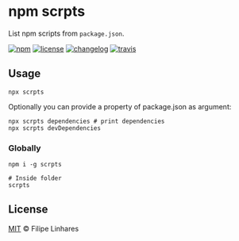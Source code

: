 # npm scrpts

List npm scripts from `package.json`.

[![npm][npm-image]][npm-url] [![license][license-image]][license-url] [![changelog][changelog-image]][changelog-url] [![travis][travis-img]][travis-url]

## Usage

```
npx scrpts
```

Optionally you can provide a property of package.json as argument:

```
npx scrpts dependencies # print dependencies
npx scrpts devDependencies
```

### Globally

```
npm i -g scrpts

# Inside folder
scrpts
```

## License

[MIT](LICENSE.md) © Filipe Linhares

[travis-img]: https://travis-ci.org/filipelinhares/scrpts.svg?branch=master
[travis-url]: https://travis-ci.org/filipelinhares/scrpts
[changelog-image]: https://img.shields.io/badge/changelog-md-blue.svg?style=flat
[changelog-url]: CHANGELOG.md
[license-image]: https://img.shields.io/npm/l/scrpts.svg?style=flat
[license-url]: LICENSE.md
[npm-image]: https://img.shields.io/npm/v/scrpts.svg?style=flat
[npm-url]: https://www.npmjs.com/package/scrpts
